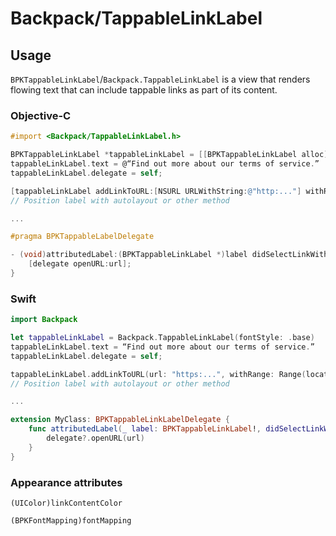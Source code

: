 # Backpack/TappableLinkLabel

## Usage

`BPKTappableLinkLabel`/`Backpack.TappableLinkLabel` is a view that renders flowing text that can include tappable links as part of its content.

### Objective-C

```objectivec
#import <Backpack/TappableLinkLabel.h>

BPKTappableLinkLabel *tappableLinkLabel = [[BPKTappableLinkLabel alloc] initWithFontStyle:BPKFontStyleTextBase];
tappableLinkLabel.text = @“Find out more about our terms of service.”
tappableLinkLabel.delegate = self;

[tappableLinkLabel addLinkToURL:[NSURL URLWithString:@"http:..."] withRange:NSRange(location:24, length:16)];
// Position label with autolayout or other method

...

#pragma BPKTappableLabelDelegate

- (void)attributedLabel:(BPKTappableLinkLabel *)label didSelectLinkWithURL:(NSURL *)url {
    [delegate openURL:url];
}
```

### Swift

```swift
import Backpack

let tappableLinkLabel = Backpack.TappableLinkLabel(fontStyle: .base)
tappableLinkLabel.text = “Find out more about our terms of service.”
tappableLinkLabel.delegate = self;

tappableLinkLabel.addLinkToURL(url: "https:...", withRange: Range(location:24, length:16));
// Position label with autolayout or other method

...

extension MyClass: BPKTappableLinkLabelDelegate {
    func attributedLabel(_ label: BPKTappableLinkLabel!, didSelectLinkWith url: URL!) {
        delegate?.openURL(url)
    }
}
```

### Appearance attributes
`(UIColor)linkContentColor`

`(BPKFontMapping)fontMapping`


